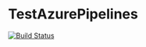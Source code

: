 # TestAzurePipelines

[![Build Status](https://vijeshsalian.visualstudio.com/Github/_apis/build/status/vijesh-s.TestAzurePipelines?branchName=master)](https://vijeshsalian.visualstudio.com/Github/_build/latest?definitionId=4&branchName=master)
